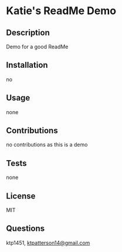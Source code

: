 
# Katie's ReadMe Demo

## Description
Demo for a good ReadMe
<br>
## Installation
no
<br>
## Usage
none
<br>
## Contributions
no contributions as this is a demo
<br>
## Tests
none
<br>
## License
MIT
<br>
## Questions
ktp1451, ktpatterson14@gmail.com
